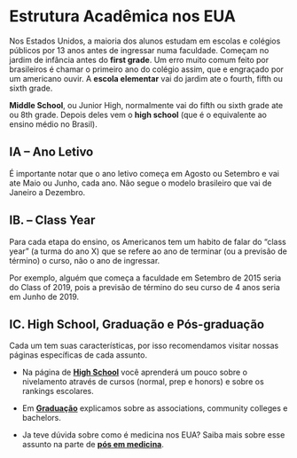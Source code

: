 # Estrutura Acadêmica nos EUA
 
Nos Estados Unidos, a maioria dos alunos estudam em escolas e colégios públicos por 13 anos antes de ingressar numa faculdade. Começam no jardim de infância antes do **first grade**.  Um erro muito comum feito por brasileiros é chamar o primeiro ano do colégio assim, que e engraçado por um americano ouvir.  A **escola elementar** vai do jardim ate o fourth, fifth ou sixth grade. 
 
**Middle School**, ou Junior High, normalmente vai do fifth ou sixth grade ate ou 8th grade. Depois deles vem o **high school** (que é o equivalente ao ensino médio no Brasil).
 
## IA – Ano Letivo

É importante notar que o ano letivo começa em Agosto ou Setembro e vai ate Maio ou Junho, cada ano. Não segue o modelo brasileiro que vai de Janeiro a Dezembro.
 
## IB. – Class Year

Para cada etapa do ensino, os Americanos tem um habito de falar do “class year” (a turma do ano X) que se refere ao ano de terminar (ou a previsão de término) o curso, não o ano de ingressar.
 
Por exemplo, alguém que começa a faculdade em Setembro de 2015 seria do Class of 2019, pois a previsão de término do seu curso de 4 anos seria em Junho de 2019.
 
## IC. High School, Graduação e Pós-graduação
 
Cada um tem suas características, por isso recomendamos visitar nossas páginas específicas de cada assunto.
 
- Na página de [**High School**](http://www.qilabs.org/guias/application/high-school) você aprenderá um pouco sobre o nivelamento através de cursos (normal, prep e honors) e sobre os rankings escolares.

- Em [**Graduação**](http://www.qilabs.org/guias/application/graduacao) explicamos sobre as associations, community colleges e bachelors. 

- Ja teve dúvida sobre como é medicina nos EUA? Saiba mais sobre esse assunto na parte de [**pós em medicina**](http://www.qilabs.org/guias/application/pos-graduacao/pos-medicina).

